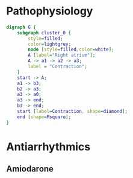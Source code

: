 # Pathophysiology
``` dot
digraph G {
	subgraph cluster_0 {
		style=filled;
		color=lightgrey;
		node [style=filled,color=white];
		A [label="Right atrium"];
		A -> a1 -> a2 -> a3;
		label = "Contraction";
	}
	start -> A;
	a1 -> b3;
	b2 -> a3;
	a3 -> a0;
	a3 -> end;
	b3 -> end;
	start [label=Contraction, shape=diamond];
	end [shape=Msquare];
}
```
# Antiarrhythmics
## Amiodarone
